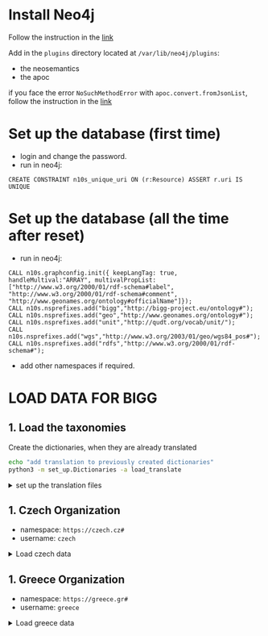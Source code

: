 # Install Neo4j

Follow the instruction in the [link](https://neo4j.com/docs/operations-manual/current/installation/linux/debian/#debian-installation)

Add in the `plugins` directory located at `/var/lib/neo4j/plugins`:
 - the neosemantics
 - the apoc

if you face the error `NoSuchMethodError` with `apoc.convert.fromJsonList`, follow the instruction in the [link](https://github.com/neo4j-contrib/neo4j-apoc-procedures/issues/2861)

# Set up the database (first time)
- login and change the password.
- run in neo4j:
```cypher 
CREATE CONSTRAINT n10s_unique_uri ON (r:Resource) ASSERT r.uri IS UNIQUE
```
# Set up the database (all the time after reset)
- run in neo4j:
```cypher
CALL n10s.graphconfig.init({ keepLangTag: true, handleMultival:"ARRAY", multivalPropList:["http://www.w3.org/2000/01/rdf-schema#label", "http://www.w3.org/2000/01/rdf-schema#comment", "http://www.geonames.org/ontology#officialName"]});
CALL n10s.nsprefixes.add("bigg","http://bigg-project.eu/ontology#");
CALL n10s.nsprefixes.add("geo","http://www.geonames.org/ontology#");
CALL n10s.nsprefixes.add("unit","http://qudt.org/vocab/unit/");
CALL n10s.nsprefixes.add("wgs","http://www.w3.org/2003/01/geo/wgs84_pos#");
CALL n10s.nsprefixes.add("rdfs","http://www.w3.org/2000/01/rdf-schema#");
```
* add other namespaces if required.

# LOAD DATA FOR BIGG

## 1. Load the taxonomies
Create the dictionaries, when they are already translated
```bash
echo "add translation to previously created dictionaries"
python3 -m set_up.Dictionaries -a load_translate
```

<details>
  <summary>set up the translation files</summary>

```bash
echo "create dictionaries without translation"
python3 -m set_up.Dictionaries -a load
echo "create translation files for the taxonomies"
python3 -m set_up.Dictionaries -a create
echo "add translation to previously created dictionaries"
python3 -m set_up.Dictionaries -a translate
```
</details>

## 1. Czech Organization
 - namespace: `https://czech.cz#`
 - username: `czech`
<details>
    <summary>Load czech data</summary>

### 1.1. Set up organization and data sources

```bash
echo "main org"
python3 -m set_up.Organizations -f data/Organizations/czech-Organizations.xls -name "Czech" -u "czech" -n "https://czech.cz#"
echo "summary source"
python3 -m set_up.DataSources -u "czech" -n "https://czech.cz#" -f data/DataSources/czech.xls -d FileSource
```

### 5.2. Harmonize the static data
Load from HBASE (recomended when re-harmonizing)
```bash
python3 -m harmonizer -so Czech -u "czech" -n "https://czech.cz#" -c
```
<details>
    <summary>Load from KAFKA (online harmonization)</summary>

1. start the harmonizer and store daemons:
```bash
python3 -m harmonizer
python3 -m store
```
2. Launch the gather utilities

```bash
python3 -m gather -so Czech -f "data/czech/building" -u "czech" -n "https://czech.cz#" -st kafka -kf building_data 
python3 -m gather -so Czech -f "data/czech/building" -u "czech" -n "https://czech.cz#" -st kafka -kf building_eem 
python3 -m gather -so Czech -f "data/czech/ts" -u "czech" -n "https://czech.cz#" -st kafka -kf ts 
```
</details>


### 5.3. Upload to inergy

```bash
python3 -m external_integration.Inergy -id_project=856 -d "actions" -n "https://czech.cz#" -u czech -my 2021 -y 2021
```
</details>

## 1. Greece Organization
 - namespace: `https://greece.gr#`
 - username: `greece`
<details>
    <summary>Load greece data</summary>

### 1.1. Set up organization and data sources

```bash
echo "main org"
python3 -m set_up.Organizations -f data/Organizations/greece-Organizations.xls -name "Greece" -u "greece" -n "https://greece.gr#"
echo "summary source"
python3 -m set_up.DataSources -u "greece" -n "https://greece.gr#" -f data/DataSources/greece.xls -d FileSource
```

### 5.2. Harmonize the static data
Load from HBASE (recomended when re-harmonizing)
```bash
python3 -m harmonizer -so Greece -u "greece" -n "https://greece.gr#" -c
```
<details>
    <summary>Load from KAFKA (online harmonization)</summary>

1. start the harmonizer and store daemons:
```bash
python3 -m harmonizer
python3 -m store
```
2. Launch the gather utilities

```bash
python3 -m gather -so Greece -f "data/greece" -u "greece" -n "https://greece.gr#" -st kafka
```
</details>

### 5.3. Upload to inergy

```bash
python3 -m external_integration.Inergy --data supplies -id_project=886 -n "https://greece.gr#" -u greece -my 2021 -y 2021
```

</details>

